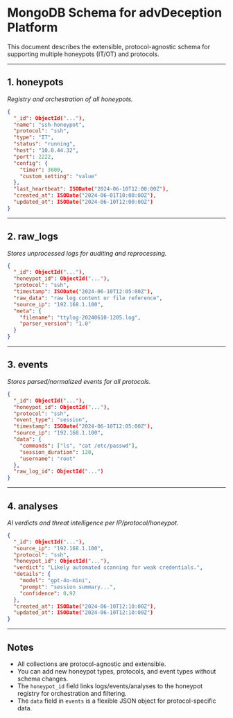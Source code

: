 # MongoDB Schema for advDeception Platform

This document describes the extensible, protocol-agnostic schema for supporting multiple honeypots (IT/OT) and protocols.

---

## 1. honeypots
_Registry and orchestration of all honeypots._

```json
{
  "_id": ObjectId("..."),
  "name": "ssh-honeypot",
  "protocol": "ssh",
  "type": "IT",
  "status": "running",
  "host": "10.0.44.32",
  "port": 2222,
  "config": {
    "timer": 3600,
    "custom_setting": "value"
  },
  "last_heartbeat": ISODate("2024-06-10T12:00:00Z"),
  "created_at": ISODate("2024-06-01T10:00:00Z"),
  "updated_at": ISODate("2024-06-10T12:00:00Z")
}
```

---

## 2. raw_logs
_Stores unprocessed logs for auditing and reprocessing._

```json
{
  "_id": ObjectId("..."),
  "honeypot_id": ObjectId("..."),
  "protocol": "ssh",
  "timestamp": ISODate("2024-06-10T12:05:00Z"),
  "raw_data": "raw log content or file reference",
  "source_ip": "192.168.1.100",
  "meta": {
    "filename": "ttylog-20240610-1205.log",
    "parser_version": "1.0"
  }
}
```

---

## 3. events
_Stores parsed/normalized events for all protocols._

```json
{
  "_id": ObjectId("..."),
  "honeypot_id": ObjectId("..."),
  "protocol": "ssh",
  "event_type": "session",
  "timestamp": ISODate("2024-06-10T12:05:00Z"),
  "source_ip": "192.168.1.100",
  "data": {
    "commands": ["ls", "cat /etc/passwd"],
    "session_duration": 120,
    "username": "root"
  },
  "raw_log_id": ObjectId("...")
}
```

---

## 4. analyses
_AI verdicts and threat intelligence per IP/protocol/honeypot._

```json
{
  "_id": ObjectId("..."),
  "source_ip": "192.168.1.100",
  "protocol": "ssh",
  "honeypot_id": ObjectId("..."),
  "verdict": "Likely automated scanning for weak credentials.",
  "details": {
    "model": "gpt-4o-mini",
    "prompt": "session summary...",
    "confidence": 0.92
  },
  "created_at": ISODate("2024-06-10T12:10:00Z"),
  "updated_at": ISODate("2024-06-10T12:10:00Z")
}
```

---

## Notes
- All collections are protocol-agnostic and extensible.
- You can add new honeypot types, protocols, and event types without schema changes.
- The `honeypot_id` field links logs/events/analyses to the honeypot registry for orchestration and filtering.
- The `data` field in `events` is a flexible JSON object for protocol-specific data. 